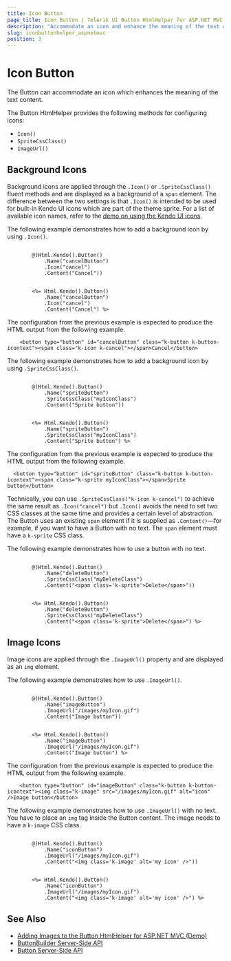 ```yaml
---
title: Icon Button
page_title: Icon Button | Telerik UI Button HtmlHelper for ASP.NET MVC
description: "Accommodate an icon and enhance the meaning of the text content of the Telerik UI Button HtmlHelper for ASP.NET MVC."
slug: iconbuttonhelper_aspnetmvc
position: 3
---
```


# Icon Button

The Button can accommodate an icon which enhances the meaning of the text content.

The Button HtmlHelper provides the following methods for configuring icons:
* `Icon()`
* `SpriteCssClass()`
* `ImageUrl()`

## Background Icons

Background icons are applied through the `.Icon()` or `.SpriteCssClass()` fluent methods and are displayed as a background of a `span` element. The difference between the two settings is that `.Icon()` is intended to be used for built-in Kendo UI icons which are part of the theme sprite. For a list of available icon names, refer to the [demo on using the Kendo UI icons](http://demos.telerik.com/kendo-ui/web/styling/icons.html).

The following example demonstrates how to add a background icon by using `.Icon()`.

```Razor

        @(Html.Kendo().Button()
            .Name("cancelButton")
            .Icon("cancel")
            .Content("Cancel"))
```
```ASPX

        <%= Html.Kendo().Button()
            .Name("cancelButton")
            .Icon("cancel")
            .Content("Cancel") %>
```

The configuration from the previous example is expected to produce the HTML output from the following example.

        <button type="button" id="cancelButton" class="k-button k-button-icontext"><span class="k-icon k-cancel"></span>Cancel</button>

The following example demonstrates how to add a background icon by using `.SpriteCssClass()`.

```Razor

        @(Html.Kendo().Button()
            .Name("spriteButton")
            .SpriteCssClass("myIconClass")
            .Content("Sprite button"))
```
```ASPX

        <%= Html.Kendo().Button()
            .Name("spriteButton")
            .SpriteCssClass("myIconClass")
            .Content("Sprite button") %>
```

The configuration from the previous example is expected to produce the HTML output from the following example.

      <button type="button" id="spriteButton" class="k-button k-button-icontext"><span class="k-sprite myIconClass"></span>Sprite button</button>

Technically, you can use `.SpriteCssClass("k-icon k-cancel")` to achieve the same result as `.Icon("cancel")` but `.Icon()` avoids the need to set two CSS classes at the same time and provides a certain level of abstraction. The Button uses an existing `span` element if it is supplied as `.Content()`&mdash;for example, if you want to have a Button with no text. The `span` element must have a `k-sprite` CSS class.

The following example demonstrates how to use a button with no text.

```Razor

        @(Html.Kendo().Button()
            .Name("deleteButton")
            .SpriteCssClass("myDeleteClass")
            .Content("<span class='k-sprite'>Delete</span>"))
```
```ASPX

        <%= Html.Kendo().Button()
            .Name("deleteButton")
            .SpriteCssClass("myDeleteClass")
            .Content("<span class='k-sprite'>Delete</span>") %>
```

## Image Icons

Image icons are applied through the `.ImageUrl()` property and are displayed as an `img` element.

The following example demonstrates how to use `.ImageUrl()`.

```Razor

        @(Html.Kendo().Button()
            .Name("imageButton")
            .ImageUrl("/images/myIcon.gif")
            .Content("Image button"))
```
```ASPX

        <%= Html.Kendo().Button()
            .Name("imageButton")
            .ImageUrl("/images/myIcon.gif")
            .Content("Image button") %>
```

The configuration from the previous example is expected to produce the HTML output from the following example.

        <button type="button" id="imageButton" class="k-button k-button-icontext"><img class="k-image" src="/images/myIcon.gif" alt="icon" />Image button</button>

The following example demonstrates how to use `.ImageUrl()` with no text. You have to place an `img` tag inside the Button content. The image needs to have a `k-image` CSS class.

```Razor

        @(Html.Kendo().Button()
            .Name("iconButton")
            .ImageUrl("/images/myIcon.gif")
            .Content("<img class='k-image' alt='my icon' />"))
```
```ASPX

        <%= Html.Kendo().Button()
            .Name("iconButton")
            .ImageUrl("/images/myIcon.gif")
            .Content("<img class='k-image' alt='my icon' />") %>
```

## See Also

* [Adding Images to the Button HtmlHelper for ASP.NET MVC (Demo)](https://demos.telerik.com/aspnet-mvc/button/images)
* [ButtonBuilder Server-Side API](/api/Kendo.Mvc.UI.Fluent/ButtonBuilder)
* [Button Server-Side API](/api/button)

